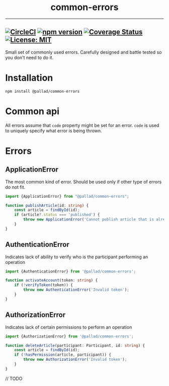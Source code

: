 <div align="center">
	<h1>common-errors</h1>
</div>

---
[![CircleCI](https://circleci.com/gh/pallad-ts/common-errors/tree/master.svg?style=svg)](https://circleci.com/gh/pallad-ts/common-errors/tree/master)
[![npm version](https://badge.fury.io/js/@pallad%2Fcommon-errors.svg)](https://badge.fury.io/js/@pallad%2Fcommon-errors)
[![Coverage Status](https://coveralls.io/repos/github/pallad-ts/common-errors/badge.svg?branch=master)](https://coveralls.io/github/pallad-ts/common-errors?branch=master)
[![License: MIT](https://img.shields.io/badge/License-MIT-green.svg)](https://opensource.org/licenses/MIT)
---

Small set of commonly used errors. Carefully designed and battle tested so you don't need to do it.

# Installation

```shell
npm install @pallad/common-errors
```

# Common api

All errors assume that `code` property might be set for an error. 
`code` is used to uniquely specify what error is being thrown.

# Errors

## ApplicationError
The most common kind of error. Should be used only if other type of errors do not fit.

```typescript
import {ApplicationError} from "@pallad/common-errors";

function publishArticle(id: string) {
    const article = findById(id);
    if (article?.status === 'published') {
        throw new ApplicationError('Cannot publish article that is already published');
    }
}
```

## AuthenticationError

Indicates lack of ability to verify who is the participant performing an operation

```typescript
import {AuthenticationError} from '@pallad/common-errors';

function activateAccount(token: string) {
    if (!verifyToken(token)) {
        throw new AuthenticationError('Invalid token');
    }
}
```

## AuthorizationError
Indicates lack of certain permissions to perform an operation

```typescript
import {AuthorizationError} from '@pallad/common-errors';

function deleteArticle(participant: Participant, id: string) {
    const article = findById(id);
    if (!hasPermission(article, participant)) {
        throw new AuthorizationError('Invalid token');
    }
}
```

// TODO
